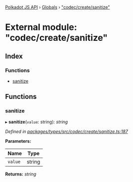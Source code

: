 [Polkadot JS API](../README.md) › [Globals](../globals.md) › ["codec/create/sanitize"](_codec_create_sanitize_.md)

# External module: "codec/create/sanitize"

## Index

### Functions

* [sanitize](_codec_create_sanitize_.md#sanitize)

## Functions

###  sanitize

▸ **sanitize**(`value`: string): *string*

*Defined in [packages/types/src/codec/create/sanitize.ts:187](https://github.com/polkadot-js/api/blob/d7eb40caf5/packages/types/src/codec/create/sanitize.ts#L187)*

**Parameters:**

Name | Type |
------ | ------ |
`value` | string |

**Returns:** *string*
